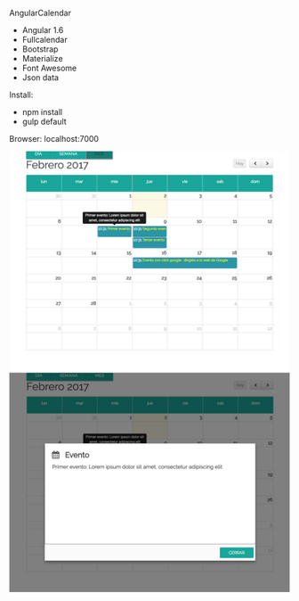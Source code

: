 

AngularCalendar
- Angular 1.6
- Fullcalendar
- Bootstrap
- Materialize
- Font Awesome
- Json data 

Install:
- npm install
- gulp default

Browser:
localhost:7000

![alt tag](https://github.com/vitantonioc/AngularCalendar/blob/master/1.jpg)
![alt tag](https://github.com/vitantonioc/AngularCalendar/blob/master/2.jpg)







